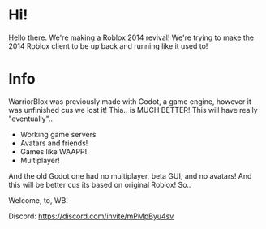 # Hi!
Hello there. We're making a Roblox 2014 revival! 
We're trying to make the 2014 Roblox client to be up back and running like it used to!

# Info
WarriorBlox was previously made with Godot, a game engine, 
however it was unfinished cus we lost it! Thia..
is MUCH BETTER! This will have really "eventually"..
* Working game servers
* Avatars and friends!
* Games like WAAPP!
* Multiplayer!

And the old Godot one had no multiplayer, beta GUI, and no avatars!
And this will be better cus its based on original Roblox! So..

Welcome, to, WB!

Discord: https://discord.com/invite/mPMpByu4sv
